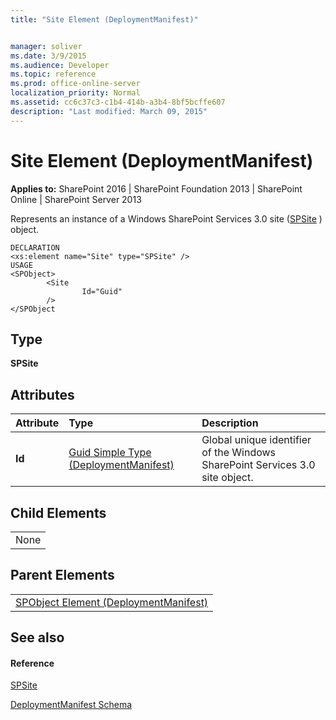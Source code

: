 ```yaml
---
title: "Site Element (DeploymentManifest)"


manager: soliver
ms.date: 3/9/2015
ms.audience: Developer
ms.topic: reference
ms.prod: office-online-server
localization_priority: Normal
ms.assetid: cc6c37c3-c1b4-414b-a3b4-8bf5bcffe607
description: "Last modified: March 09, 2015"
---
```


# Site Element (DeploymentManifest)

 
  
 **Applies to:** SharePoint 2016 | SharePoint Foundation 2013 | SharePoint Online | SharePoint Server 2013 
  
Represents an instance of a Windows SharePoint Services 3.0 site ([SPSite](https://msdn.microsoft.com/library/Microsoft.SharePoint.SPSite.aspx) ) object. 
  
```
DECLARATION
<xs:element name="Site" type="SPSite" />
USAGE
<SPObject>
        <Site
                Id="Guid"
        />
</SPObject

```

## Type

 **SPSite**
  
## Attributes

|**Attribute**|**Type**|**Description**|
|:-----|:-----|:-----|
|**Id** <br/> |[Guid Simple Type (DeploymentManifest)](guid-simple-type-deploymentmanifest.md) <br/> |Global unique identifier of the Windows SharePoint Services 3.0 site object.  <br/> |
   
## Child Elements

||
|:-----|
|None |
   
## Parent Elements

||
|:-----|
|[SPObject Element (DeploymentManifest)](spobject-element-deploymentmanifest.md)|
   
## See also

#### Reference

[SPSite](https://msdn.microsoft.com/library/Microsoft.SharePoint.SPSite.aspx)


[DeploymentManifest Schema](deploymentmanifest-schema.md)

